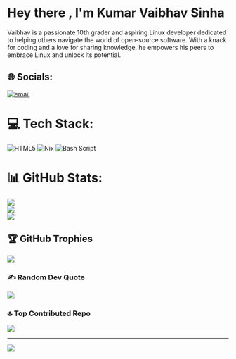 # Hey there , I'm Kumar Vaibhav Sinha 
Vaibhav is a passionate 10th grader and aspiring Linux developer dedicated to helping others navigate the world of open-source software. With a knack for coding and a love for sharing knowledge, he empowers his peers to embrace Linux and unlock its potential.


## 🌐 Socials:
[![email](https://img.shields.io/badge/Email-D14836?logo=gmail&logoColor=white)](mailto:kv26102009@gmail.com) 

# 💻 Tech Stack:
![HTML5](https://img.shields.io/badge/html5-%23E34F26.svg?style=for-the-badge&logo=html5&logoColor=white) ![Nix](https://img.shields.io/badge/NIX-5277C3.svg?style=for-the-badge&logo=NixOS&logoColor=white) ![Bash Script](https://img.shields.io/badge/bash_script-%23121011.svg?style=for-the-badge&logo=gnu-bash&logoColor=white)
# 📊 GitHub Stats:
![](https://github-readme-stats.vercel.app/api?username=ijadux2&theme=radical&hide_border=false&include_all_commits=false&count_private=false)<br/>
![](https://nirzak-streak-stats.vercel.app/?user=ijadux2&theme=radical&hide_border=false)<br/>
![](https://github-readme-stats.vercel.app/api/top-langs/?username=ijadux2&theme=radical&hide_border=false&include_all_commits=false&count_private=false&layout=compact)

## 🏆 GitHub Trophies
![](https://github-profile-trophy.vercel.app/?username=ijadux2&theme=radical&no-frame=false&no-bg=true&margin-w=4)

### ✍️ Random Dev Quote
![](https://quotes-github-readme.vercel.app/api?type=horizontal&theme=radical)

### 🔝 Top Contributed Repo
![](https://github-contributor-stats.vercel.app/api?username=ijadux2&limit=5&theme=dark&combine_all_yearly_contributions=true)

---
[![](https://visitcount.itsvg.in/api?id=ijadux2&icon=0&color=0)](https://visitcount.itsvg.in)

<!-- Proudly created with GPRM ( https://gprm.itsvg.in ) -->
